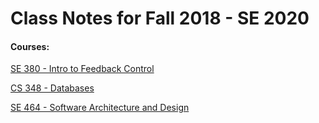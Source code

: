 # Class Notes for Fall 2018 - SE 2020

#### Courses:

[SE 380 - Intro to Feedback Control](/se-380.md)

[CS 348 - Databases](/cs348.md)

[SE 464 - Software Architecture and Design](/se464.md)
